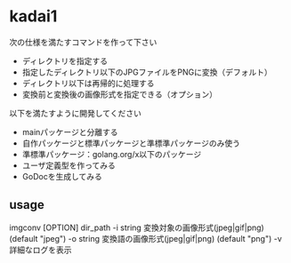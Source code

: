 # kadai1

 次の仕様を満たすコマンドを作って下さい
- ディレクトリを指定する
- 指定したディレクトリ以下のJPGファイルをPNGに変換（デフォルト）
- ディレクトリ以下は再帰的に処理する
- 変換前と変換後の画像形式を指定できる（オプション）

以下を満たすように開発してください
- mainパッケージと分離する
- 自作パッケージと標準パッケージと準標準パッケージのみ使う
- 準標準パッケージ：golang.org/x以下のパッケージ
- ユーザ定義型を作ってみる
- GoDocを生成してみる

## usage

imgconv [OPTION] dir_path
  -i string
    	変換対象の画像形式(jpeg|gif|png) (default "jpeg")
  -o string
    	変換語の画像形式(jpeg|gif|png) (default "png")
  -v	詳細なログを表示


